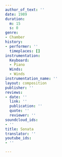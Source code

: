 ```yaml
---
author_of_text: ''
date: 1989
duration:
  m: 15
  s: 0
genre:
- Chamber
history:
- performer: ''
  timeplaces: []
instrumentation:
  Keyboard:
  - Piano
  Winds:
  - Winds
instrumentation_name: ''
layout: composition
publisher: ''
reviews:
- date: ''
  link: ''
  publication: ''
  quote: ''
  reviewer: ''
soundcloud_ids:
- ''
title: Sonata
translator: ''
youtube_ids:
- ''

---
```

